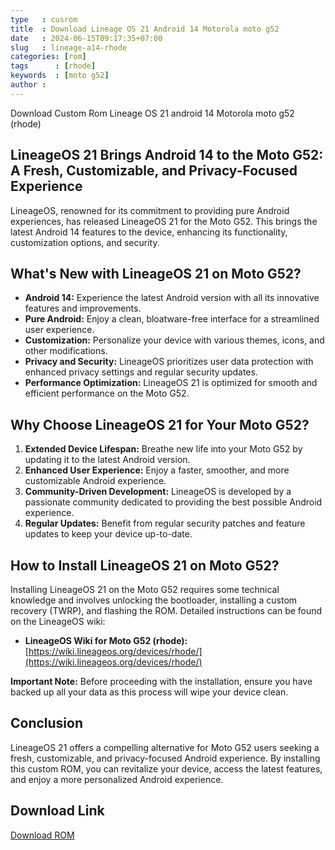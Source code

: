```yaml
---
type   : cusrom
title  : Download Lineage OS 21 Android 14 Motorola moto g52
date   : 2024-06-15T09:17:35+07:00
slug   : lineage-a14-rhode
categories: [rom]
tags      : [rhode]
keywords  : [moto g52]
author : 
---
```


Download Custom Rom Lineage OS 21 android 14 Motorola moto g52 (rhode)

## LineageOS 21 Brings Android 14 to the Moto G52: A Fresh, Customizable, and Privacy-Focused Experience

LineageOS, renowned for its commitment to providing pure Android experiences, has released LineageOS 21 for the Moto G52. This brings the latest Android 14 features to the device, enhancing its functionality, customization options, and security.

## **What's New with LineageOS 21 on Moto G52?**

* **Android 14:** Experience the latest Android version with all its innovative features and improvements.
* **Pure Android:** Enjoy a clean, bloatware-free interface for a streamlined user experience.
* **Customization:** Personalize your device with various themes, icons, and other modifications.
* **Privacy and Security:** LineageOS prioritizes user data protection with enhanced privacy settings and regular security updates.
* **Performance Optimization:** LineageOS 21 is optimized for smooth and efficient performance on the Moto G52.

## **Why Choose LineageOS 21 for Your Moto G52?**

1. **Extended Device Lifespan:** Breathe new life into your Moto G52 by updating it to the latest Android version.
2. **Enhanced User Experience:** Enjoy a faster, smoother, and more customizable Android experience.
3. **Community-Driven Development:** LineageOS is developed by a passionate community dedicated to providing the best possible Android experience.
4. **Regular Updates:** Benefit from regular security patches and feature updates to keep your device up-to-date.

## **How to Install LineageOS 21 on Moto G52?**

Installing LineageOS 21 on the Moto G52 requires some technical knowledge and involves unlocking the bootloader, installing a custom recovery (TWRP), and flashing the ROM. Detailed instructions can be found on the LineageOS wiki:

* **LineageOS Wiki for Moto G52 (rhode):** [https://wiki.lineageos.org/devices/rhode/](https://wiki.lineageos.org/devices/rhode/)

**Important Note:** Before proceeding with the installation, ensure you have backed up all your data as this process will wipe your device clean.

## **Conclusion**

LineageOS 21 offers a compelling alternative for Moto G52 users seeking a fresh, customizable, and privacy-focused Android experience. By installing this custom ROM, you can revitalize your device, access the latest features, and enjoy a more personalized Android experience.


## Download Link
[Download ROM](https://t.me/wahyu6070files/927?single)

